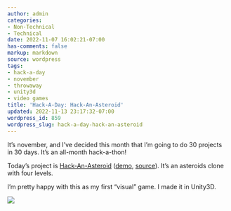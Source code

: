 ```yaml
---
author: admin
categories:
- Non-Technical
- Technical
date: 2022-11-07 16:02:21-07:00
has-comments: false
markup: markdown
source: wordpress
tags:
- hack-a-day
- november
- throwaway
- unity3d
- video games
title: 'Hack-A-Day: Hack-An-Asteroid'
updated: 2022-11-13 23:17:32-07:00
wordpress_id: 859
wordpress_slug: hack-a-day-hack-an-asteroid
---
```

It’s november, and I’ve decided this month that I’m going to do 30 projects in 30 days. It’s an all-month hack-a-thon!

Today’s project is [Hack-An-Asteroid](https://tilde.za3k.com/hackaday/asteroid/) ([demo](https://tilde.za3k.com/hackaday/asteroid/), [source](https://github.com/za3k/day07_asteroid)). It’s an asteroids clone with four levels.

I’m pretty happy with this as my first “visual” game. I made it in Unity3D.

[![](../wp-content/uploads/2022/11/screenshot-1024x700.jpg)](https://tilde.za3k.com/hackaday/asteroid/)
